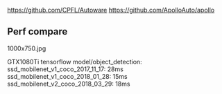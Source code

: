 https://github.com/CPFL/Autoware
https://github.com/ApolloAuto/apollo


## Perf compare


1000x750.jpg

GTX1080Ti
tensorflow model/object_detection:
ssd_mobilenet_v1_coco_2017_11_17: 28ms
ssd_mobilenet_v1_coco_2018_01_28: 15ms
ssd_mobilenet_v2_coco_2018_03_29: 18ms

